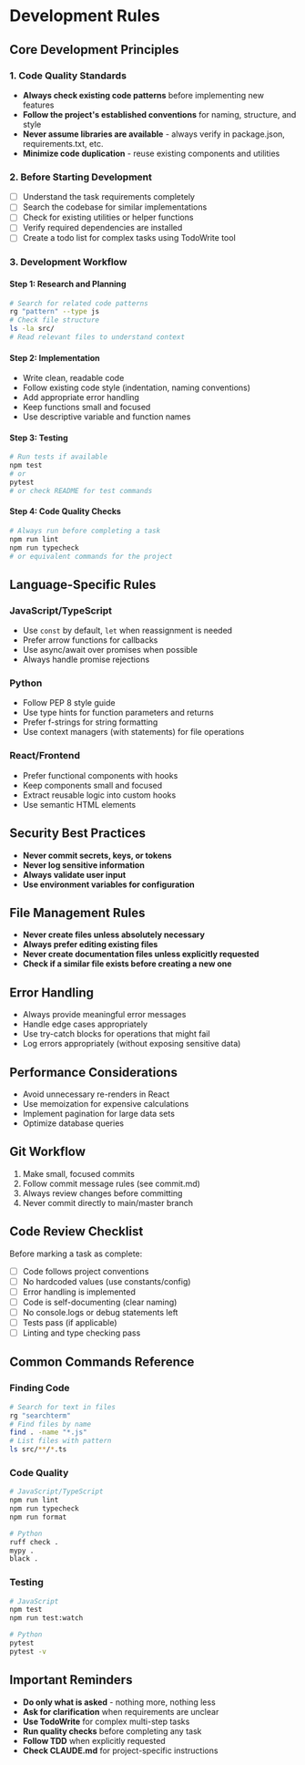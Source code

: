 # Development Rules

## Core Development Principles

### 1. Code Quality Standards

- **Always check existing code patterns** before implementing new features
- **Follow the project's established conventions** for naming, structure, and style
- **Never assume libraries are available** - always verify in package.json, requirements.txt, etc.
- **Minimize code duplication** - reuse existing components and utilities

### 2. Before Starting Development

- [ ] Understand the task requirements completely
- [ ] Search the codebase for similar implementations
- [ ] Check for existing utilities or helper functions
- [ ] Verify required dependencies are installed
- [ ] Create a todo list for complex tasks using TodoWrite tool

### 3. Development Workflow

#### Step 1: Research and Planning

```bash
# Search for related code patterns
rg "pattern" --type js
# Check file structure
ls -la src/
# Read relevant files to understand context
```

#### Step 2: Implementation

- Write clean, readable code
- Follow existing code style (indentation, naming conventions)
- Add appropriate error handling
- Keep functions small and focused
- Use descriptive variable and function names

#### Step 3: Testing

```bash
# Run tests if available
npm test
# or
pytest
# or check README for test commands
```

#### Step 4: Code Quality Checks

```bash
# Always run before completing a task
npm run lint
npm run typecheck
# or equivalent commands for the project
```

## Language-Specific Rules

### JavaScript/TypeScript

- Use `const` by default, `let` when reassignment is needed
- Prefer arrow functions for callbacks
- Use async/await over promises when possible
- Always handle promise rejections

### Python

- Follow PEP 8 style guide
- Use type hints for function parameters and returns
- Prefer f-strings for string formatting
- Use context managers (with statements) for file operations

### React/Frontend

- Prefer functional components with hooks
- Keep components small and focused
- Extract reusable logic into custom hooks
- Use semantic HTML elements

## Security Best Practices

- **Never commit secrets, keys, or tokens**
- **Never log sensitive information**
- **Always validate user input**
- **Use environment variables for configuration**

## File Management Rules

- **Never create files unless absolutely necessary**
- **Always prefer editing existing files**
- **Never create documentation files unless explicitly requested**
- **Check if a similar file exists before creating a new one**

## Error Handling

- Always provide meaningful error messages
- Handle edge cases appropriately
- Use try-catch blocks for operations that might fail
- Log errors appropriately (without exposing sensitive data)

## Performance Considerations

- Avoid unnecessary re-renders in React
- Use memoization for expensive calculations
- Implement pagination for large data sets
- Optimize database queries

## Git Workflow

1. Make small, focused commits
2. Follow commit message rules (see commit.md)
3. Always review changes before committing
4. Never commit directly to main/master branch

## Code Review Checklist

Before marking a task as complete:

- [ ] Code follows project conventions
- [ ] No hardcoded values (use constants/config)
- [ ] Error handling is implemented
- [ ] Code is self-documenting (clear naming)
- [ ] No console.logs or debug statements left
- [ ] Tests pass (if applicable)
- [ ] Linting and type checking pass

## Common Commands Reference

### Finding Code

```bash
# Search for text in files
rg "searchterm"
# Find files by name
find . -name "*.js"
# List files with pattern
ls src/**/*.ts
```

### Code Quality

```bash
# JavaScript/TypeScript
npm run lint
npm run typecheck
npm run format

# Python
ruff check .
mypy .
black .
```

### Testing

```bash
# JavaScript
npm test
npm run test:watch

# Python
pytest
pytest -v
```

## Important Reminders

- **Do only what is asked** - nothing more, nothing less
- **Ask for clarification** when requirements are unclear
- **Use TodoWrite** for complex multi-step tasks
- **Run quality checks** before completing any task
- **Follow TDD** when explicitly requested
- **Check CLAUDE.md** for project-specific instructions
